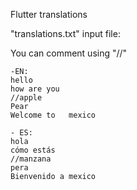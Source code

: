 Flutter translations

"translations.txt" input file:

You can comment using "//"

```
-EN:
hello
how are you
//apple
Pear
Welcome to   mexico

- ES:
hola
cómo estás
//manzana
pera
Bienvenido a mexico
```
